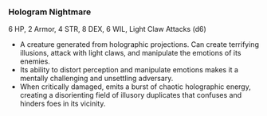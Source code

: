 ### Hologram Nightmare

6 HP, 2 Armor, 4 STR, 8 DEX, 6 WIL, Light Claw Attacks (d6)

- A creature generated from holographic projections. Can create terrifying illusions, attack with light claws, and manipulate the emotions of its enemies.
- Its ability to distort perception and manipulate emotions makes it a mentally challenging and unsettling adversary.
- When critically damaged, emits a burst of chaotic holographic energy, creating a disorienting field of illusory duplicates that confuses and hinders foes in its vicinity.

